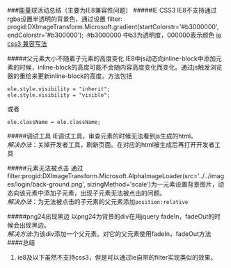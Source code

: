###能量球活动总结（主要为IE8兼容性问题）
#####IE CSS3
IE8不支持通过rgba设置半透明的背景色，通过设置
filter: progid:DXImageTransform.Microsoft.gradient(startColorstr='#b3000000', endColorstr='#b300000'); 
·#b3000000·中b3为透明度，000000表示颜色
[ie css3 兼容写法](http://www.ruanyifeng.com/blog/2010/03/cross-browser_css3_features.html)

#####父元素大小不随着子元素的高度变化
IE8中js动态向inline-block中添加元素的时候，inline-block的高度可能不会随内容高度变化而变化。通过js触发浏览器的重绘来更新inline-block的高度。方法包括

	ele.style.visibility = "inherit";
	ele.style.visibility = "visible";
	
或者
	
	ele.className = ele.className;
	
#####调试工具
IE调试工具，审查元素的时候无法看到js生成的html。
<br>
_解决办法_：关掉开发者工具，刷新页面。在对应的html被生成后再打开开发者工具

#####元素无法被点击
通过filter:progid:DXImageTransform.Microsoft.AlphaImageLoader(src='../../images/login/back-ground.png',  sizingMethod='scale')为一元素设置背景图片，动态向该元素中添加子元素，出现子元素无法被点击的问题。<br>
_解决办法_：为无法被点击的子元素的父元素添加`position:relative`

#####png24出现黑边
以png24为背景的div在用jquery fadeIn，fadeOut的时候会出现黑边。
<br>
_解决方法_:为该div添加一个父元素。对它的父元素使用fadeIn，fadeOut方法
####总结
1.	ie8及以下虽然不支持css3，但是可以通过ie自带的filter实现类似的效果。

